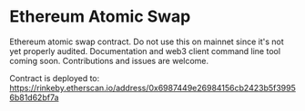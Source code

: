 # Ethereum Atomic Swap

Ethereum atomic swap contract. Do not use this on mainnet since it's not yet properly audited. Documentation and web3 client command line tool coming soon. Contributions and issues are welcome.

Contract is deployed to: https://rinkeby.etherscan.io/address/0x6987449e26984156cb2423b5f39956b81d62bf7a

